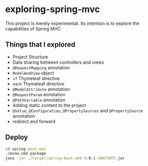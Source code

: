 # exploring-spring-mvc

This project is merely experimental. Its intention is to explore the capabilities of Spring MVC.

## Things that I explored

- Project Structure
- Data sharing between controllers and views
- `@RequestMapping` annotation
- `ModelAndView` object
- `if` Thymeleaf directive
- `each` Thymeleaf directive
- `@ModelAttribute` annotation
- `@RequestParam` annotation
- `@PathVariable` annotation
- Adding static content to the project
- `@Value`, `@Configuration`, `@PropertySources` and `@PropertySource` annotation
- redirect and forward

## Deploy

```cmd
cd spring-boot-web
./mvnw.cmd package
java -jar ./target/spring-boot-web-0.0.1-SNAPSHOT.jar
```
